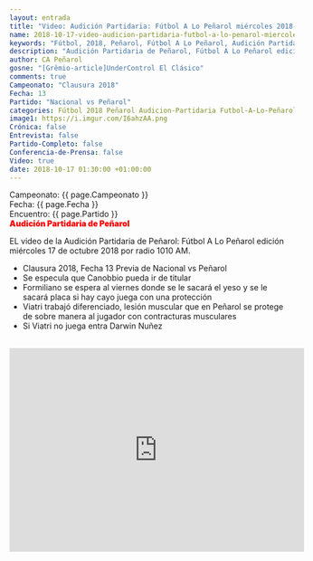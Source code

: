 ```yaml
---
layout: entrada
title: "Video: Audición Partidaria: Fútbol A Lo Peñarol miércoles 2018-10-17 por 1010 AM"
name: 2018-10-17-video-audicion-partidaria-futbol-a-lo-penarol-miercoles-2018-10-17.markdown
keywords: "Fútbol, 2018, Peñarol, Fútbol A Lo Peñarol, Audición Partidaria de Peñarol, 1010 AM, video, youtube"
description: "Audición Partidaria de Peñarol, Fútbol A Lo Peñarol edición del miércoles 17 de octubre por radio 1010 AM. Previa de la Fecha No 13 Clausura 2018 Nacional vs Peñarol."
author: CA Peñarol
gosne: "[Grêmio-article]UnderControl El Clásico"
comments: true
Campeonato: "Clausura 2018"
Fecha: 13
Partido: "Nacional vs Peñarol"
categories: Fútbol 2018 Peñarol Audicion-Partidaria Futbol-A-Lo-Peñarol
image1: https://i.imgur.com/I6ahzAA.png
Crónica: false
Entrevista: false
Partido-Completo: false
Conferencia-de-Prensa: false
Video: true
date: 2018-10-17 01:30:00 +01:00:00
---
```


Campeonato: <span>{{ page.Campeonato }}</span><br>
Fecha: <span>{{ page.Fecha }}</span><br>
Encuentro: <span>{{ page.Partido }}</span><br>
<span style="color:red;font-weight:900">Audición Partidaria de Peñarol</span>

EL video de la Audición Partidaria de Peñarol: Fútbol A Lo Peñarol edición miércoles 17 de octubre 2018 por radio 1010 AM.

 - Clausura 2018, Fecha 13 Previa de Nacional vs Peñarol
 - Se especula que Canobbio pueda ir de titular
 - Formiliano se espera al viernes donde se le sacará el yeso y se le sacará placa si hay cayo juega con una protección
 - Viatri trabajó diferenciado, lesión muscular que en Peñarol se protege de sobre manera al jugador con contracturas musculares
 - Si Viatri no juega entra Darwin Nuñez

<br>

<iframe width="521" height="360" src="https://www.youtube.com/embed/54vL-_mC8q4" frameborder="0" allow="autoplay; encrypted-media" allowfullscreen></iframe>

<br>
